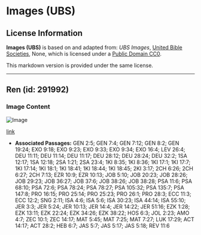 # Images (UBS)

## License Information

**Images (UBS)** is based on and adapted from: _UBS Images_, [United Bible Societies](https://unitedbiblesocieties.org/), None, which is licensed under a [Public Domain CC0](https://creativecommons.org/public-domain/cc0/).

This markdown version is provided under the same license.



--------------------------------

## Ren (id: 291992)

### Image Content

![Image](https://cdn.aquifer.bible/aquifer-content/resources/Media/WEB-0744_rain.jpg)

[link](https://cdn.aquifer.bible/aquifer-content/resources/Media/WEB-0744_rain.jpg)

* **Associated Passages:** GEN 2:5; GEN 7:4; GEN 7:12; GEN 8:2; GEN 19:24; EXO 9:18; EXO 9:23; EXO 9:33; EXO 9:34; EXO 16:4; LEV 26:4; DEU 11:11; DEU 11:14; DEU 11:17; DEU 28:12; DEU 28:24; DEU 32:2; 1SA 12:17; 1SA 12:18; 2SA 1:21; 2SA 23:4; 1KI 8:35; 1KI 8:36; 1KI 17:1; 1KI 17:7; 1KI 17:14; 1KI 18:1; 1KI 18:41; 1KI 18:44; 1KI 18:45; 2KI 3:17; 2CH 6:26; 2CH 6:27; 2CH 7:13; EZR 10:9; EZR 10:13; JOB 5:10; JOB 20:23; JOB 28:26; JOB 29:23; JOB 36:27; JOB 37:6; JOB 38:26; JOB 38:28; PSA 11:6; PSA 68:10; PSA 72:6; PSA 78:24; PSA 78:27; PSA 105:32; PSA 135:7; PSA 147:8; PRO 16:15; PRO 25:14; PRO 25:23; PRO 26:1; PRO 28:3; ECC 11:3; ECC 12:2; SNG 2:11; ISA 4:6; ISA 5:6; ISA 30:23; ISA 44:14; ISA 55:10; JER 3:3; JER 5:24; JER 10:13; JER 14:4; JER 14:22; JER 51:16; EZK 1:28; EZK 13:11; EZK 22:24; EZK 34:26; EZK 38:22; HOS 6:3; JOL 2:23; AMO 4:7; ZEC 10:1; ZEC 14:17; MAT 5:45; MAT 7:25; MAT 7:27; LUK 17:29; ACT 14:17; ACT 28:2; HEB 6:7; JAS 5:7; JAS 5:17; JAS 5:18; REV 11:6

